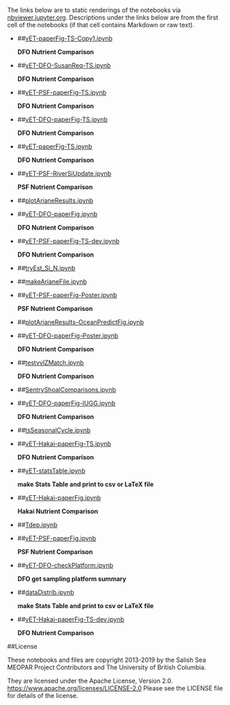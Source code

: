 The links below are to static renderings of the notebooks via
[nbviewer.jupyter.org](https://nbviewer.jupyter.org/).
Descriptions under the links below are from the first cell of the notebooks
(if that cell contains Markdown or raw text).

* ##[vET-paperFig-TS-Copy1.ipynb](/data/eolson/results/MEOPAR/analysis-elise-2/notebooks/bioTuning/evalFigs/vET-paperFig-TS-Copy1.ipynb)  
    
    **DFO Nutrient Comparison**  

* ##[vET-DFO-SusanReq-TS.ipynb](/data/eolson/results/MEOPAR/analysis-elise-2/notebooks/bioTuning/evalFigs/vET-DFO-SusanReq-TS.ipynb)  
    
    **DFO Nutrient Comparison**  

* ##[vET-PSF-paperFig-TS.ipynb](/data/eolson/results/MEOPAR/analysis-elise-2/notebooks/bioTuning/evalFigs/vET-PSF-paperFig-TS.ipynb)  
    
    **DFO Nutrient Comparison**  

* ##[vET-DFO-paperFig-TS.ipynb](/data/eolson/results/MEOPAR/analysis-elise-2/notebooks/bioTuning/evalFigs/vET-DFO-paperFig-TS.ipynb)  
    
    **DFO Nutrient Comparison**  

* ##[vET-paperFig-TS.ipynb](/data/eolson/results/MEOPAR/analysis-elise-2/notebooks/bioTuning/evalFigs/vET-paperFig-TS.ipynb)  
    
    **DFO Nutrient Comparison**  

* ##[vET-PSF-RiverSiUpdate.ipynb](/data/eolson/results/MEOPAR/analysis-elise-2/notebooks/bioTuning/evalFigs/vET-PSF-RiverSiUpdate.ipynb)  
    
    **PSF Nutrient Comparison**  

* ##[plotArianeResults.ipynb](/data/eolson/results/MEOPAR/analysis-elise-2/notebooks/bioTuning/evalFigs/plotArianeResults.ipynb)  
    
* ##[vET-DFO-paperFig.ipynb](/data/eolson/results/MEOPAR/analysis-elise-2/notebooks/bioTuning/evalFigs/vET-DFO-paperFig.ipynb)  
    
    **DFO Nutrient Comparison**  

* ##[vET-PSF-paperFig-TS-dev.ipynb](/data/eolson/results/MEOPAR/analysis-elise-2/notebooks/bioTuning/evalFigs/vET-PSF-paperFig-TS-dev.ipynb)  
    
    **DFO Nutrient Comparison**  

* ##[tryEst_Si_N.ipynb](/data/eolson/results/MEOPAR/analysis-elise-2/notebooks/bioTuning/evalFigs/tryEst_Si_N.ipynb)  
    
* ##[makeArianeFile.ipynb](/data/eolson/results/MEOPAR/analysis-elise-2/notebooks/bioTuning/evalFigs/makeArianeFile.ipynb)  
    
* ##[vET-PSF-paperFig-Poster.ipynb](/data/eolson/results/MEOPAR/analysis-elise-2/notebooks/bioTuning/evalFigs/vET-PSF-paperFig-Poster.ipynb)  
    
    **PSF Nutrient Comparison**  

* ##[plotArianeResults-OceanPredictFig.ipynb](/data/eolson/results/MEOPAR/analysis-elise-2/notebooks/bioTuning/evalFigs/plotArianeResults-OceanPredictFig.ipynb)  
    
* ##[vET-DFO-paperFig-Poster.ipynb](/data/eolson/results/MEOPAR/analysis-elise-2/notebooks/bioTuning/evalFigs/vET-DFO-paperFig-Poster.ipynb)  
    
    **DFO Nutrient Comparison**  

* ##[testvvlZMatch.ipynb](/data/eolson/results/MEOPAR/analysis-elise-2/notebooks/bioTuning/evalFigs/testvvlZMatch.ipynb)  
    
    **DFO Nutrient Comparison**  

* ##[SentryShoalComparisons.ipynb](/data/eolson/results/MEOPAR/analysis-elise-2/notebooks/bioTuning/evalFigs/SentryShoalComparisons.ipynb)  
    
* ##[vET-DFO-paperFig-IUGG.ipynb](/data/eolson/results/MEOPAR/analysis-elise-2/notebooks/bioTuning/evalFigs/vET-DFO-paperFig-IUGG.ipynb)  
    
    **DFO Nutrient Comparison**  

* ##[tsSeasonalCycle.ipynb](/data/eolson/results/MEOPAR/analysis-elise-2/notebooks/bioTuning/evalFigs/tsSeasonalCycle.ipynb)  
    
* ##[vET-Hakai-paperFig-TS.ipynb](/data/eolson/results/MEOPAR/analysis-elise-2/notebooks/bioTuning/evalFigs/vET-Hakai-paperFig-TS.ipynb)  
    
    **DFO Nutrient Comparison**  

* ##[vET-statsTable.ipynb](/data/eolson/results/MEOPAR/analysis-elise-2/notebooks/bioTuning/evalFigs/vET-statsTable.ipynb)  
    
    **make Stats Table and print to csv or LaTeX file**  

* ##[vET-Hakai-paperFig.ipynb](/data/eolson/results/MEOPAR/analysis-elise-2/notebooks/bioTuning/evalFigs/vET-Hakai-paperFig.ipynb)  
    
    **Hakai Nutrient Comparison**  

* ##[Tdep.ipynb](/data/eolson/results/MEOPAR/analysis-elise-2/notebooks/bioTuning/evalFigs/Tdep.ipynb)  
    
* ##[vET-PSF-paperFig.ipynb](/data/eolson/results/MEOPAR/analysis-elise-2/notebooks/bioTuning/evalFigs/vET-PSF-paperFig.ipynb)  
    
    **PSF Nutrient Comparison**  

* ##[vET-DFO-checkPlatform.ipynb](/data/eolson/results/MEOPAR/analysis-elise-2/notebooks/bioTuning/evalFigs/vET-DFO-checkPlatform.ipynb)  
    
    **DFO get sampling platform summary**  

* ##[dataDistrib.ipynb](/data/eolson/results/MEOPAR/analysis-elise-2/notebooks/bioTuning/evalFigs/dataDistrib.ipynb)  
    
    **make Stats Table and print to csv or LaTeX file**  

* ##[vET-Hakai-paperFig-TS-dev.ipynb](/data/eolson/results/MEOPAR/analysis-elise-2/notebooks/bioTuning/evalFigs/vET-Hakai-paperFig-TS-dev.ipynb)  
    
    **DFO Nutrient Comparison**  


##License

These notebooks and files are copyright 2013-2019
by the Salish Sea MEOPAR Project Contributors
and The University of British Columbia.

They are licensed under the Apache License, Version 2.0.
https://www.apache.org/licenses/LICENSE-2.0
Please see the LICENSE file for details of the license.
